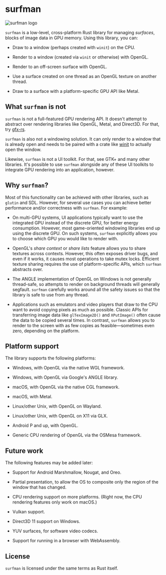 # surfman

![surfman logo](https://i.imgur.com/t0xcJ6D.png)

`surfman` is a low-level, cross-platform Rust library for managing *surfaces*, blocks of image data
in GPU memory. Using this library, you can:

* Draw to a window (perhaps created with `winit`) on the CPU.

* Render to a window (created via `winit` or otherwise) with OpenGL.

* Render to an off-screen surface with OpenGL.

* Use a surface created on one thread as an OpenGL texture on another thread.

* Draw to a surface with a platform-specific GPU API like Metal.

## What `surfman` is not

`surfman` is not a full-featured GPU rendering API. It doesn't attempt to abstract over rendering
libraries like OpenGL, Metal, and Direct3D. For that, try [gfx-rs](https://github.com/gfx-rs/gfx).

`surfman` is also not a windowing solution. It can only render to a window that is already open
and needs to be paired with a crate like [winit](https://github.com/rust-windowing/winit) to
actually open the window. 

Likewise, `surfman` is not a UI toolkit. For that, see GTK+ and many other libraries. It's possible
to use `surfman` alongside any of these UI toolkits to integrate GPU rendering into an application,
however.

## Why `surfman`?

Most of this functionality can be achieved with other libraries, such as `glutin` and SDL. However,
for several use cases you can achieve better performance and/or correctness with `surfman`. For
example:

* On multi-GPU systems, UI applications typically want to use the integrated GPU instead of the
  discrete GPU, for better energy consumption. However, most game-oriented windowing libraries end
  up using the discrete GPU. On such systems, `surfman` explicitly allows you to choose which GPU
  you would like to render with.

* OpenGL's *share context* or *share lists* feature allows you to share textures across contexts.
  However, this often exposes driver bugs, and even if it works, it causes most operations to take
  mutex locks. Efficient texture sharing requires the use of platform-specific APIs, which
  `surfman` abstracts over.

* The ANGLE implementation of OpenGL on Windows is not generally thread-safe, so attempts to render
  on background threads will generally segfault. `surfman` carefully works around all the safety
  issues so that the library is safe to use from any thread.

* Applications such as emulators and video players that draw to the CPU want to avoid copying
  pixels as much as possible. Classic APIs for transferring image data like `glTexImage2D()` and
  `XPutImage()` often cause the data to be copied several times. In contrast, `surfman` allows you
  to render to the screen with as few copies as feasible—sometimes even zero, depending on the
  platform.

## Platform support

The library supports the following platforms:

* Windows, with OpenGL via the native WGL framework.

* Windows, with OpenGL via Google's ANGLE library.

* macOS, with OpenGL via the native CGL framework.

* macOS, with Metal.

* Linux/other Unix, with OpenGL on Wayland.

* Linux/other Unix, with OpenGL on X11 via GLX.

* Android P and up, with OpenGL.

* Generic CPU rendering of OpenGL via the OSMesa framework.

## Future work

The following features may be added later:

* Support for Android Marshmallow, Nougat, and Oreo.

* Partial presentation, to allow the OS to composite only the region of the window that has
  changed.

* CPU rendering support on more platforms. (Right now, the CPU rendering features only work on
  macOS.)

* Vulkan support.

* Direct3D 11 support on Windows.

* YUV surfaces, for software video codecs.

* Support for running in a browser with WebAssembly.

## License

`surfman` is licensed under the same terms as Rust itself.
